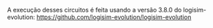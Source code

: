 A execução desses circuitos é feita usando a versão 3.8.0 do logisim-evolution: https://github.com/logisim-evolution/logisim-evolution
